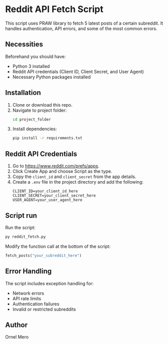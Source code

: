 # Reddit API Fetch Script

This script uses PRAW library to fetch 5 latest posts of a certain subreddit. It handles authentication, API errors, and some of the most common errors.

## Necessities

Beforehand you should have:
- Python 3 installed
- Reddit API credentials (Client ID, Client Secret, and User Agent)
- Necessary Python packages installed

## Installation

1. Clone or download this repo.
2. Navigate to project folder:
   ```bash
   cd project_folder
   ```
3. Install dependencies:
   ```bash
   pip install -r requirements.txt
   ```

## Reddit API Credentials

1. Go to https://www.reddit.com/prefs/apps.
2. Click Create App and choose Script as the type.
3. Copy the `client_id` and `client_secret` from the app details.
4. Create a `.env` file in the project directory and add the following:
   ```env
   CLIENT_ID=your_client_id_here
   CLIENT_SECRET=your_client_secret_here
   USER_AGENT=your_user_agent_here
   ```

## Script run

Run the script:
```bash
py reddit_fetch.py
```

Modify the function call at the bottom of the script:
```python
fetch_posts("your_subreddit_here")
```

## Error Handling

The script includes exception handling for:
- Network errors
- API rate limits
- Authentication failures
- Invalid or restricted subreddits

## Author
Ornel Mero

